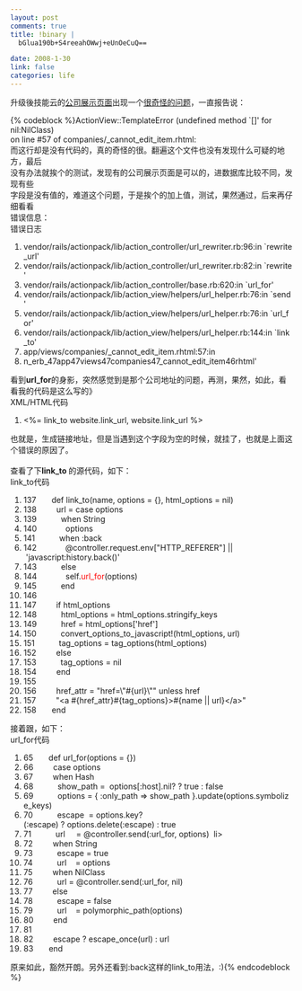 ```yaml
--- 
layout: post
comments: true
title: !binary |
  bGlua190b+S4reeahOWwj+eUnOeCuQ==

date: 2008-1-30
link: false
categories: life
---
```

<p>升级後技能云的<a href="http://www.itechtag.com/companies">公司展示页面</a>出现一个<a href="http://code.google.com/p/itechtag/issues/detail?id=49">很奇怪的问题</a>，一直报告说：</p>
{% codeblock %}ActionView::TemplateError (undefined method `[]' for nil:NilClass)<br />on line #57 of companies/_cannot_edit_item.rhtml:<br />而这行却是没有代码的，真的奇怪的很。翻遍这个文件也没有发现什么可疑的地方，最后<br />没有办法就挨个的测试，发现有的公司展示页面是可以的，进数据库比较不同，发现有些<br />字段是没有值的，难道这个问题，于是挨个的加上值，测试，果然通过，后来再仔细看看<br />错误信息：<div class="codeText"><div class="codeHead">错误日志</div><ol start="1" class="dp-xml"><li class="alt"><span><span>vendor/rails/actionpack/lib/action_controller/url_rewriter.rb:96:in&nbsp;`rewrite_url'&nbsp;&nbsp;</span></span></li><li class=""><span>vendor/rails/actionpack/lib/action_controller/url_rewriter.rb:82:in&nbsp;`rewrite'&nbsp;&nbsp;</span></li><li class="alt"><span>vendor/rails/actionpack/lib/action_controller/base.rb:620:in&nbsp;`url_for'&nbsp;&nbsp;</span></li><li class=""><span>vendor/rails/actionpack/lib/action_view/helpers/url_helper.rb:76:in&nbsp;`send'&nbsp;&nbsp;</span></li><li class="alt"><span>vendor/rails/actionpack/lib/action_view/helpers/url_helper.rb:76:in&nbsp;`url_for'&nbsp;&nbsp;</span></li><li class=""><span>vendor/rails/actionpack/lib/action_view/helpers/url_helper.rb:144:in&nbsp;`link_to'&nbsp;&nbsp;</span></li><li class="alt"><span>app/views/companies/_cannot_edit_item.rhtml:57:in&nbsp;&nbsp;</span></li><li class=""><span>n_erb_47app47views47companies47_cannot_edit_item46rhtml'&nbsp;&nbsp;</span></li></ol></div>看到<strong><span>url_for</span></strong>的身影，突然感觉到是那个公司地址的问题，再测，果然，如此，看看我的代码是这么写的》<br /><div class="codeText"><div class="codeHead">XML/HTML代码</div><ol start="1" class="dp-xml"><li class="alt"><span><span class="tag">&lt;</span><span>%=&nbsp;link_to&nbsp;website.link_url,&nbsp;website.link_url&nbsp;%</span><span class="tag">&gt;</span><span>&nbsp;&nbsp;</span></span></li></ol></div>也就是，生成链接地址，但是当遇到这个字段为空的时候，就挂了，也就是上面这个错误的原因了。<br /><br />查看了下<strong>link_to </strong>的源代码，如下：<br /><div class="codeText"><div class="codeHead">link_to代码</div><ol start="1" class="dp-rb"><li class="alt"><span><span>137&nbsp;&nbsp;&nbsp;&nbsp;&nbsp;&nbsp;&nbsp;</span><span class="keyword">def</span><span>&nbsp;link_to(name,&nbsp;options&nbsp;=&nbsp;{},&nbsp;html_options&nbsp;=&nbsp;</span><span class="keyword">nil</span><span>)&nbsp;&nbsp;</span></span></li><li class=""><span>138&nbsp;&nbsp;&nbsp;&nbsp;&nbsp;&nbsp;&nbsp;&nbsp;&nbsp;url&nbsp;=&nbsp;<span class="keyword">case</span><span>&nbsp;options&nbsp;&nbsp;</span></span></li><li class="alt"><span>139&nbsp;&nbsp;&nbsp;&nbsp;&nbsp;&nbsp;&nbsp;&nbsp;&nbsp;&nbsp;&nbsp;<span class="keyword">when</span><span>&nbsp;</span><span class="builtin">String</span><span>&nbsp;&nbsp;</span></span></li><li class=""><span>140&nbsp;&nbsp;&nbsp;&nbsp;&nbsp;&nbsp;&nbsp;&nbsp;&nbsp;&nbsp;&nbsp;&nbsp;&nbsp;options&nbsp;&nbsp;</span></li><li class="alt"><span>141&nbsp;&nbsp;&nbsp;&nbsp;&nbsp;&nbsp;&nbsp;&nbsp;&nbsp;&nbsp;&nbsp;<span class="keyword">when</span><span>&nbsp;</span><span class="symbol">:back</span><span>&nbsp;&nbsp;</span></span></li><li class=""><span>142&nbsp;&nbsp;&nbsp;&nbsp;&nbsp;&nbsp;&nbsp;&nbsp;&nbsp;&nbsp;&nbsp;&nbsp;&nbsp;<span class="variable">@controller</span><span>.request.env[</span><span class="string">&quot;HTTP_REFERER&quot;</span><span>]&nbsp;||&nbsp;</span><span class="string">'javascript:history.back()'</span><span>&nbsp;&nbsp;</span></span></li><li class="alt"><span>143&nbsp;&nbsp;&nbsp;&nbsp;&nbsp;&nbsp;&nbsp;&nbsp;&nbsp;&nbsp;&nbsp;<span class="keyword">else</span><span>&nbsp;&nbsp;</span></span></li><li class=""><span>144&nbsp;&nbsp;&nbsp;&nbsp;&nbsp;&nbsp;&nbsp;&nbsp;&nbsp;&nbsp;&nbsp;&nbsp;&nbsp;<span class="keyword">self</span><span>.<font color="#ff0000">url_for</font>(options)&nbsp;&nbsp;</span></span></li><li class="alt"><span>145&nbsp;&nbsp;&nbsp;&nbsp;&nbsp;&nbsp;&nbsp;&nbsp;&nbsp;&nbsp;&nbsp;<span class="keyword">end</span><span>&nbsp;&nbsp;</span></span></li><li class=""><span>146&nbsp;&nbsp;&nbsp;</span></li><li class="alt"><span>147&nbsp;&nbsp;&nbsp;&nbsp;&nbsp;&nbsp;&nbsp;&nbsp;&nbsp;<span class="keyword">if</span><span>&nbsp;html_options&nbsp;&nbsp;</span></span></li><li class=""><span>148&nbsp;&nbsp;&nbsp;&nbsp;&nbsp;&nbsp;&nbsp;&nbsp;&nbsp;&nbsp;&nbsp;html_options&nbsp;=&nbsp;html_options.stringify_keys&nbsp;&nbsp;</span></li><li class="alt"><span>149&nbsp;&nbsp;&nbsp;&nbsp;&nbsp;&nbsp;&nbsp;&nbsp;&nbsp;&nbsp;&nbsp;href&nbsp;=&nbsp;html_options[<span class="string">'href'</span><span>]&nbsp;&nbsp;</span></span></li><li class=""><span>150&nbsp;&nbsp;&nbsp;&nbsp;&nbsp;&nbsp;&nbsp;&nbsp;&nbsp;&nbsp;&nbsp;convert_options_to_javascript!(html_options,&nbsp;url)&nbsp;&nbsp;</span></li><li class="alt"><span>151&nbsp;&nbsp;&nbsp;&nbsp;&nbsp;&nbsp;&nbsp;&nbsp;&nbsp;&nbsp;&nbsp;tag_options&nbsp;=&nbsp;tag_options(html_options)&nbsp;&nbsp;</span></li><li class=""><span>152&nbsp;&nbsp;&nbsp;&nbsp;&nbsp;&nbsp;&nbsp;&nbsp;&nbsp;<span class="keyword">else</span><span>&nbsp;&nbsp;</span></span></li><li class="alt"><span>153&nbsp;&nbsp;&nbsp;&nbsp;&nbsp;&nbsp;&nbsp;&nbsp;&nbsp;&nbsp;&nbsp;tag_options&nbsp;=&nbsp;<span class="keyword">nil</span><span>&nbsp;&nbsp;</span></span></li><li class=""><span>154&nbsp;&nbsp;&nbsp;&nbsp;&nbsp;&nbsp;&nbsp;&nbsp;&nbsp;<span class="keyword">end</span><span>&nbsp;&nbsp;</span></span></li><li class="alt"><span>155&nbsp;&nbsp;&nbsp;</span></li><li class=""><span>156&nbsp;&nbsp;&nbsp;&nbsp;&nbsp;&nbsp;&nbsp;&nbsp;&nbsp;href_attr&nbsp;=&nbsp;<span class="string">&quot;href=\&quot;#{url}\&quot;&quot;</span><span>&nbsp;</span><span class="keyword">unless</span><span>&nbsp;href&nbsp;&nbsp;</span></span></li><li class="alt"><span>157&nbsp;&nbsp;&nbsp;&nbsp;&nbsp;&nbsp;&nbsp;&nbsp;&nbsp;<span class="string">&quot;&lt;a&nbsp;#{href_attr}#{tag_options}&gt;#{name&nbsp;||&nbsp;url}&lt;/a&gt;&quot;</span><span>&nbsp;&nbsp;</span></span></li><li class=""><span>158&nbsp;&nbsp;&nbsp;&nbsp;&nbsp;&nbsp;&nbsp;<span class="keyword">end</span><span>&nbsp;&nbsp;</span></span></li></ol></div>接着跟，如下：<div class="codeText"><div class="codeHead">url_for代码</div><ol start="1" class="dp-rb"><li class="alt"><span><span>65&nbsp;&nbsp;&nbsp;&nbsp;&nbsp;&nbsp;&nbsp;</span><span class="keyword">def</span><span>&nbsp;url_for(options&nbsp;=&nbsp;{})&nbsp;&nbsp;</span></span></li><li class=""><span>66&nbsp;&nbsp;&nbsp;&nbsp;&nbsp;&nbsp;&nbsp;&nbsp;&nbsp;<span class="keyword">case</span><span>&nbsp;options&nbsp;&nbsp;</span></span></li><li class="alt"><span>67&nbsp;&nbsp;&nbsp;&nbsp;&nbsp;&nbsp;&nbsp;&nbsp;&nbsp;<span class="keyword">when</span><span>&nbsp;</span><span class="builtin">Hash</span><span>&nbsp;&nbsp;</span></span></li><li class=""><span>68&nbsp;&nbsp;&nbsp;&nbsp;&nbsp;&nbsp;&nbsp;&nbsp;&nbsp;&nbsp;&nbsp;show_path&nbsp;=&nbsp;&nbsp;options[<span class="symbol">:host</span><span>].</span><span class="keyword">nil</span><span>?&nbsp;?&nbsp;</span><span class="keyword">true</span><span>&nbsp;:&nbsp;</span><span class="keyword">false</span><span>&nbsp;&nbsp;</span></span></li><li class="alt"><span>69&nbsp;&nbsp;&nbsp;&nbsp;&nbsp;&nbsp;&nbsp;&nbsp;&nbsp;&nbsp;&nbsp;options&nbsp;=&nbsp;{&nbsp;<span class="symbol">:only_path</span><span>&nbsp;=&gt;&nbsp;show_path&nbsp;}.update(options.symbolize_keys)&nbsp;&nbsp;</span></span></li><li class=""><span>70&nbsp;&nbsp;&nbsp;&nbsp;&nbsp;&nbsp;&nbsp;&nbsp;&nbsp;&nbsp;&nbsp;escape&nbsp;&nbsp;=&nbsp;options.key?(<span class="symbol">:escape</span><span>)&nbsp;?&nbsp;options.delete(</span><span class="symbol">:escape</span><span>)&nbsp;:&nbsp;</span><span class="keyword">true</span><span>&nbsp;&nbsp;</span></span></li><li class="alt"><span>71&nbsp;&nbsp;&nbsp;&nbsp;&nbsp;&nbsp;&nbsp;&nbsp;&nbsp;&nbsp;&nbsp;url&nbsp;&nbsp;&nbsp;&nbsp;&nbsp;=&nbsp;<span class="variable">@controller</span><span>.send(</span><span class="symbol">:url_for</span><span>,&nbsp;options)&nbsp;&nbsp;</span></span></

li><li class=""><span>72&nbsp;&nbsp;&nbsp;&nbsp;&nbsp;&nbsp;&nbsp;&nbsp;&nbsp;<span class="keyword">when</span><span>&nbsp;</span><span class="builtin">String</span><span>&nbsp;&nbsp;</span></span></li><li class="alt"><span>73&nbsp;&nbsp;&nbsp;&nbsp;&nbsp;&nbsp;&nbsp;&nbsp;&nbsp;&nbsp;&nbsp;escape&nbsp;=&nbsp;<span class="keyword">true</span><span>&nbsp;&nbsp;</span></span></li><li class=""><span>74&nbsp;&nbsp;&nbsp;&nbsp;&nbsp;&nbsp;&nbsp;&nbsp;&nbsp;&nbsp;&nbsp;url&nbsp;&nbsp;&nbsp;&nbsp;=&nbsp;options&nbsp;&nbsp;</span></li><li class="alt"><span>75&nbsp;&nbsp;&nbsp;&nbsp;&nbsp;&nbsp;&nbsp;&nbsp;&nbsp;<span class="keyword">when</span><span>&nbsp;</span><span class="builtin">NilClass</span><span>&nbsp;&nbsp;</span></span></li><li class=""><span>76&nbsp;&nbsp;&nbsp;&nbsp;&nbsp;&nbsp;&nbsp;&nbsp;&nbsp;&nbsp;&nbsp;url&nbsp;=&nbsp;<span class="variable">@controller</span><span>.send(</span><span class="symbol">:url_for</span><span>,&nbsp;</span><span class="keyword">nil</span><span>)&nbsp;&nbsp;</span></span></li><li class="alt"><span>77&nbsp;&nbsp;&nbsp;&nbsp;&nbsp;&nbsp;&nbsp;&nbsp;&nbsp;<span class="keyword">else</span><span>&nbsp;&nbsp;</span></span></li><li class=""><span>78&nbsp;&nbsp;&nbsp;&nbsp;&nbsp;&nbsp;&nbsp;&nbsp;&nbsp;&nbsp;&nbsp;escape&nbsp;=&nbsp;<span class="keyword">false</span><span>&nbsp;&nbsp;</span></span></li><li class="alt"><span>79&nbsp;&nbsp;&nbsp;&nbsp;&nbsp;&nbsp;&nbsp;&nbsp;&nbsp;&nbsp;&nbsp;url&nbsp;&nbsp;&nbsp;&nbsp;=&nbsp;polymorphic_path(options)&nbsp;&nbsp;</span></li><li class=""><span>80&nbsp;&nbsp;&nbsp;&nbsp;&nbsp;&nbsp;&nbsp;&nbsp;&nbsp;<span class="keyword">end</span><span>&nbsp;&nbsp;</span></span></li><li class="alt"><span>81&nbsp;&nbsp;&nbsp;</span></li><li class=""><span>82&nbsp;&nbsp;&nbsp;&nbsp;&nbsp;&nbsp;&nbsp;&nbsp;&nbsp;escape&nbsp;?&nbsp;escape_once(url)&nbsp;:&nbsp;url&nbsp;&nbsp;</span></li><li class="alt"><span>83&nbsp;&nbsp;&nbsp;&nbsp;&nbsp;&nbsp;&nbsp;<span class="keyword">end</span><span>&nbsp;&nbsp;</span></span></li></ol></div>原来如此，豁然开朗。另外还看到:back这样的link_to用法，:){% endcodeblock %}

